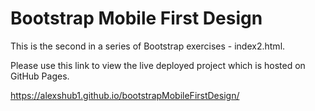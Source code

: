 # Bootstrap Mobile First Design

This is the second in a series of Bootstrap exercises - index2.html.

Please use this link to view the live deployed project which is hosted on GitHub Pages.

https://alexshub1.github.io/bootstrapMobileFirstDesign/